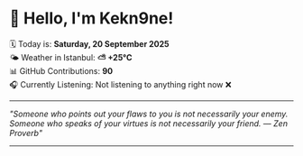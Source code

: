 # 👋 Hello, I'm Kekn9ne!

🗓️ Today is: **Saturday, 20 September 2025**  
🌤️ Weather in Istanbul: **⛅️  +25°C**  
📊 GitHub Contributions: **90**  
🎧 Currently Listening: Not listening to anything right now ❌

---

_"Someone who points out your flaws to you is not necessarily your enemy. Someone who speaks of your virtues is not necessarily your friend. — *Zen Proverb*"_

---
